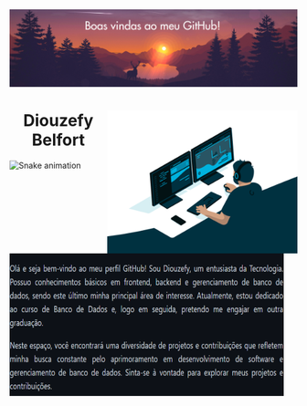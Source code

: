 <div>
  <img src="por-do-sol.png" >
</div>

<div>
  <img align="right" height="250" alt="coding-time" src="code.gif">
  <h1 align="center">Diouzefy Belfort</h1>
  <img align="left" height="250" width= "480" alt="coding-time" src="bio1.png">
</div>

![Snake animation](https://github.com/LuigiGF/LuigiGF/blob/output/github-contribution-grid-snake.svg)

<!--
**diouzefybelfort/diouzefybelfort** is a ✨ _special_ ✨ repository because its `README.md` (this file) appears on your GitHub profile.

Here are some ideas to get you started:

- 🔭 I’m currently working on ...
- 🌱 I’m currently learning ...
- 👯 I’m looking to collaborate on ...
- 🤔 I’m looking for help with ...
- 💬 Ask me about ...
- 📫 How to reach me: ...
- 😄 Pronouns: ...
- ⚡ Fun fact: ...
-->
